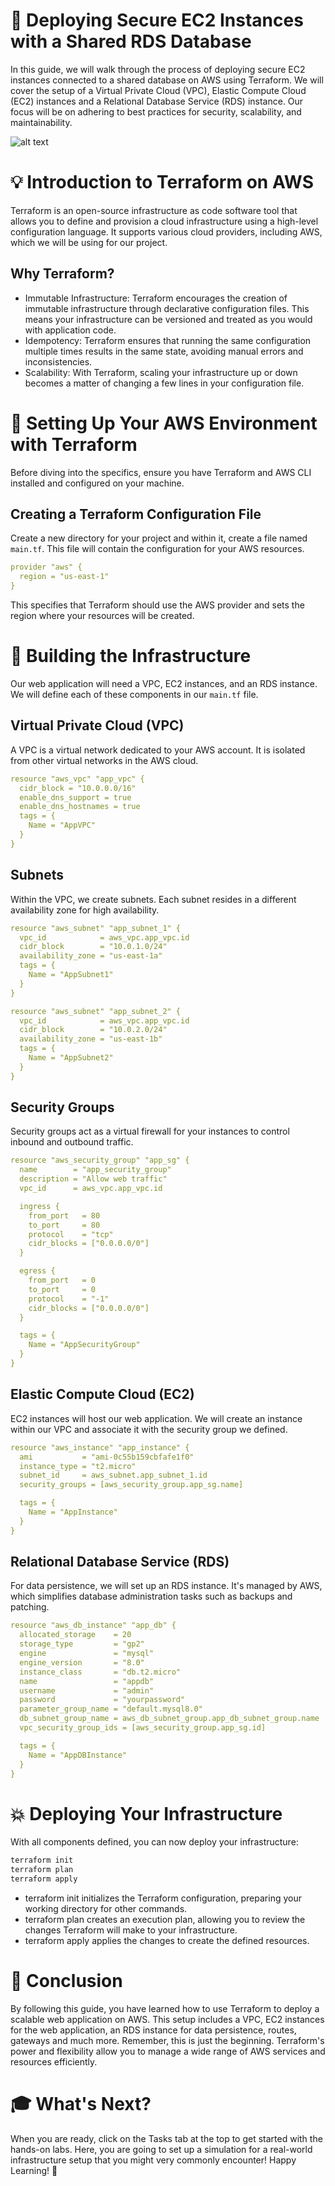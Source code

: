 # 🚀 Deploying Secure EC2 Instances with a Shared RDS Database

In this guide, we will walk through the process of deploying secure EC2 instances connected to a shared database on AWS using Terraform. We will cover the setup of a Virtual Private Cloud (VPC), Elastic Compute Cloud (EC2) instances and a Relational Database Service (RDS) instance. Our focus will be on adhering to best practices for security, scalability, and maintainability.


![alt text](08.png)


# 💡 Introduction to Terraform on AWS

Terraform is an open-source infrastructure as code software tool that allows you to define and provision a cloud infrastructure using a high-level configuration language. It supports various cloud providers, including AWS, which we will be using for our project.

## Why Terraform?

  - Immutable Infrastructure: Terraform encourages the creation of immutable infrastructure through declarative configuration files. This means your infrastructure can be versioned and treated as you would with application code.
  - Idempotency: Terraform ensures that running the same configuration multiple times results in the same state, avoiding manual errors and inconsistencies.
  - Scalability: With Terraform, scaling your infrastructure up or down becomes a matter of changing a few lines in your configuration file.

# 🧮 Setting Up Your AWS Environment with Terraform

Before diving into the specifics, ensure you have Terraform and AWS CLI installed and configured on your machine.

## Creating a Terraform Configuration File

Create a new directory for your project and within it, create a file named `main.tf`. This file will contain the configuration for your AWS resources.

```yaml
provider "aws" {
  region = "us-east-1"
}
```

This specifies that Terraform should use the AWS provider and sets the region where your resources will be created.

# 🧱 Building the Infrastructure

Our web application will need a VPC, EC2 instances, and an RDS instance. We will define each of these components in our `main.tf` file.

## Virtual Private Cloud (VPC)

A VPC is a virtual network dedicated to your AWS account. It is isolated from other virtual networks in the AWS cloud.

```yaml
resource "aws_vpc" "app_vpc" {
  cidr_block = "10.0.0.0/16"
  enable_dns_support = true
  enable_dns_hostnames = true
  tags = {
    Name = "AppVPC"
  }
}
```

## Subnets

Within the VPC, we create subnets. Each subnet resides in a different availability zone for high availability.

```yaml
resource "aws_subnet" "app_subnet_1" {
  vpc_id            = aws_vpc.app_vpc.id
  cidr_block        = "10.0.1.0/24"
  availability_zone = "us-east-1a"
  tags = {
    Name = "AppSubnet1"
  }
}

resource "aws_subnet" "app_subnet_2" {
  vpc_id            = aws_vpc.app_vpc.id
  cidr_block        = "10.0.2.0/24"
  availability_zone = "us-east-1b"
  tags = {
    Name = "AppSubnet2"
  }
}
```

## Security Groups

Security groups act as a virtual firewall for your instances to control inbound and outbound traffic.

```yaml
resource "aws_security_group" "app_sg" {
  name        = "app_security_group"
  description = "Allow web traffic"
  vpc_id      = aws_vpc.app_vpc.id

  ingress {
    from_port   = 80
    to_port     = 80
    protocol    = "tcp"
    cidr_blocks = ["0.0.0.0/0"]
  }

  egress {
    from_port   = 0
    to_port     = 0
    protocol    = "-1"
    cidr_blocks = ["0.0.0.0/0"]
  }

  tags = {
    Name = "AppSecurityGroup"
  }
}
```

## Elastic Compute Cloud (EC2)

EC2 instances will host our web application. We will create an instance within our VPC and associate it with the security group we defined.

```yaml
resource "aws_instance" "app_instance" {
  ami           = "ami-0c55b159cbfafe1f0"
  instance_type = "t2.micro"
  subnet_id     = aws_subnet.app_subnet_1.id
  security_groups = [aws_security_group.app_sg.name]

  tags = {
    Name = "AppInstance"
  }
}
```

## Relational Database Service (RDS)

For data persistence, we will set up an RDS instance. It's managed by AWS, which simplifies database administration tasks such as backups and patching.

```yaml
resource "aws_db_instance" "app_db" {
  allocated_storage    = 20
  storage_type         = "gp2"
  engine               = "mysql"
  engine_version       = "8.0"
  instance_class       = "db.t2.micro"
  name                 = "appdb"
  username             = "admin"
  password             = "yourpassword"
  parameter_group_name = "default.mysql8.0"
  db_subnet_group_name = aws_db_subnet_group.app_db_subnet_group.name
  vpc_security_group_ids = [aws_security_group.app_sg.id]

  tags = {
    Name = "AppDBInstance"
  }
}
```

# 💥 Deploying Your Infrastructure

With all components defined, you can now deploy your infrastructure:

```bash
terraform init
terraform plan
terraform apply
```
  - terraform init initializes the Terraform configuration, preparing your working directory for other commands.
  - terraform plan creates an execution plan, allowing you to review the changes Terraform will make to your infrastructure.
  - terraform apply applies the changes to create the defined resources.

# 🎉 Conclusion

By following this guide, you have learned how to use Terraform to deploy a scalable web application on AWS. This setup includes a VPC, EC2 instances for the web application, an RDS instance for data persistence, routes, gateways and much more.
Remember, this is just the beginning. Terraform's power and flexibility allow you to manage a wide range of AWS services and resources efficiently.

# 🎓 What's Next?

When you are ready, click on the Tasks tab at the top to get started with the hands-on labs. Here, you are going to set up a simulation for a real-world infrastructure setup that you might very commonly encounter!
Happy Learning! 🚀